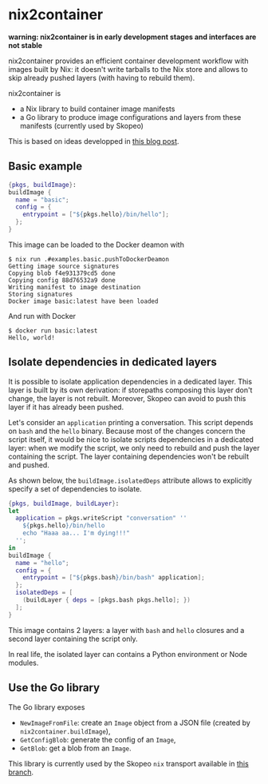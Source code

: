 # nix2container

**warning: nix2container is in early development stages and interfaces are not stable**

nix2container provides an efficient container development workflow
with images built by Nix: it doesn't write tarballs to the Nix
store and allows to skip already pushed layers (with having to rebuild
them).

nix2container is
- a Nix library to build container image manifests
- a Go library to produce image configurations and layers from these
  manifests (currently used by Skopeo)

This is based on ideas developped in [this blog
post](https://lewo.abesis.fr/posts/nix-build-container-image/).



## Basic example

```nix
{pkgs, buildImage}:
buildImage {
  name = "basic";
  config = {
    entrypoint = ["${pkgs.hello}/bin/hello"];
  };
}
```

This image can be loaded to the Docker deamon with

```shell
$ nix run .#examples.basic.pushToDockerDeamon
Getting image source signatures
Copying blob f4e931379cd5 done
Copying config 88d76532a9 done
Writing manifest to image destination
Storing signatures
Docker image basic:latest have been loaded
```

And run with Docker

```
$ docker run basic:latest
Hello, world!
```

## Isolate dependencies in dedicated layers

It is possible to isolate application dependencies in a dedicated
layer. This layer is built by its own derivation: if storepaths
composing this layer don't change, the layer is not rebuilt. Moreover,
Skopeo can avoid to push this layer if it has already been pushed.

Let's consider an `application` printing a conversation. This script
depends on `bash` and the `hello` binary. Because most of the changes
concern the script itself, it would be nice to isolate scripts
dependencies in a dedicated layer: when we modify the script, we only
need to rebuild and push the layer containing the script. The layer
containing dependencies won't be rebuilt and pushed.

As shown below, the `buildImage.isolatedDeps` attribute allows to
explicitly specify a set of dependencies to isolate.

```nix
{pkgs, buildImage, buildLayer}:
let
  application = pkgs.writeScript "conversation" ''
    ${pkgs.hello}/bin/hello 
    echo "Haaa aa... I'm dying!!!"
  '';
in
buildImage {
  name = "hello";
  config = {
    entrypoint = ["${pkgs.bash}/bin/bash" application];
  };
  isolatedDeps = [
    (buildLayer { deps = [pkgs.bash pkgs.hello]; })
  ];
}
```

This image contains 2 layers: a layer with `bash` and `hello` closures
and a second layer containing the script only.

In real life, the isolated layer can contains a Python environment or
Node modules.

## Use the Go library

The Go library exposes 
- `NewImageFromFile`: create an `Image` object from a JSON file (created by `nix2container.buildImage`),
- `GetConfigBlob`: generate the config of an `Image`,
- `GetBlob`: get a blob from an `Image`.

This library is currently used by the Skopeo `nix` transport available
in [this branch](https://github.com/nlewo/image/tree/nix).
